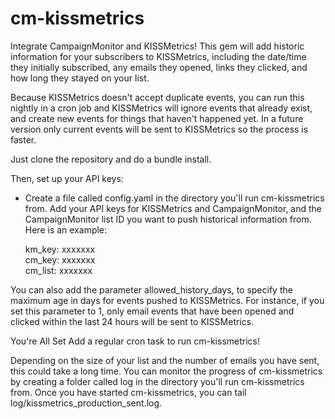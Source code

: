 cm-kissmetrics
==============

Integrate CampaignMonitor and KISSMetrics! This gem will add historic information for your subscribers to KISSMetrics, including the date/time they initially subscribed, any emails they opened, links they clicked, and how long they stayed on your list.

Because KISSMetrics doesn't accept duplicate events, you can run this nightly in a cron job and KISSMetrics will ignore events that already exist, and create new events for things that haven't happened yet. In a future version only current events will be sent to KISSMetrics so the process is faster.

Just clone the repository and do a bundle install.

Then, set up your API keys:
* Create a file called config.yaml in the directory you'll run cm-kissmetrics from. Add your API keys for KISSMetrics and CampaignMonitor, and the CampaignMonitor list ID you want to push historical information from. Here is an example:

    km_key: xxxxxxx<br/>
    cm_key: xxxxxxx<br/>
    cm_list: xxxxxxx<br/>

You can also add the parameter allowed_history_days, to specify the maximum age in days for events pushed to KISSMetrics. For instance, if you set this parameter to 1, only email events that have been opened and clicked within the last 24 hours will be sent to KISSMetrics.

You're All Set
Add a regular cron task to run cm-kissmetrics!

Depending on the size of your list and the number of emails you have sent, this could take a long time. You can monitor the progress of cm-kissmetrics by creating a folder called log in the directory you'll run cm-kissmetrics from. Once you have started cm-kissmetrics, you can tail log/kissmetrics_production_sent.log.
